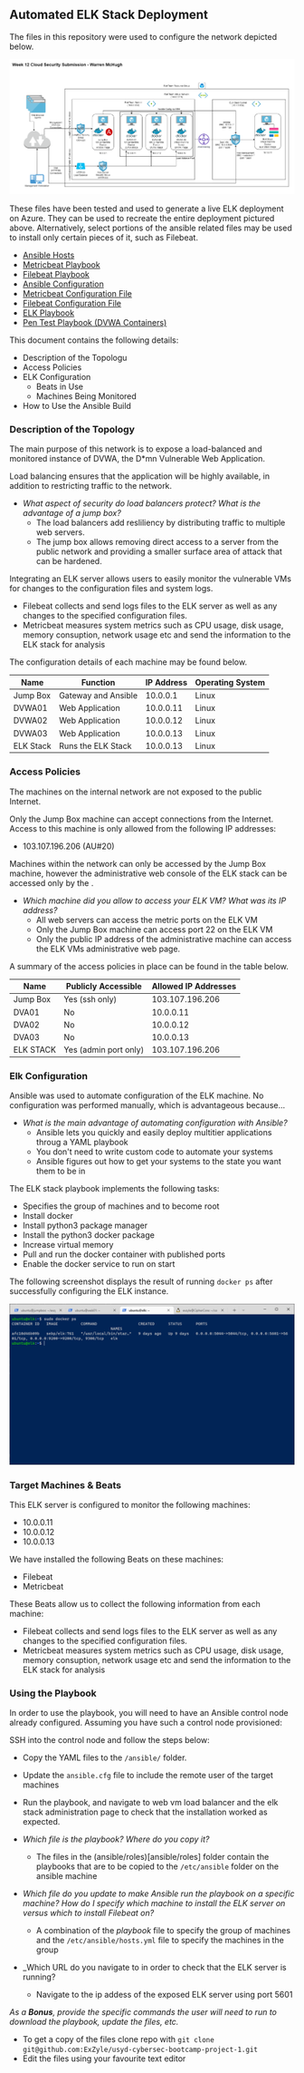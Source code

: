 ## Automated ELK Stack Deployment

The files in this repository were used to configure the network depicted below.

![Week 13 ELK Stack Diagram](diagrams/week-13-elk-stack.png)

These files have been tested and used to generate a live ELK deployment on Azure. They can be used to recreate the entire deployment pictured above. Alternatively, select portions of the ansible related files may be used to install only certain pieces of it, such as Filebeat.

  - [Ansible Hosts](ansible/hosts.yml)
  - [Metricbeat Playbook](ansible/roles/metricbeat-playbook.yml)
  - [Filebeat Playbook](ansible/roles/filebeat-playbook.yml)
  - [Ansible Configuration](ansible/ansible.cfg)
  - [Metricbeat Configuration File](ansible/files/metricbeat-config.yml)
  - [Filebeat Configuration File](ansible/files/filebeat-config.yml)
  - [ELK Playbook](ansible/elk.yml)
  - [Pen Test Playbook (DVWA Containers)](ansible/pentest.yml)

This document contains the following details:
- Description of the Topologu
- Access Policies
- ELK Configuration
  - Beats in Use
  - Machines Being Monitored
- How to Use the Ansible Build


### Description of the Topology

The main purpose of this network is to expose a load-balanced and monitored instance of DVWA, the D*mn Vulnerable Web Application.

Load balancing ensures that the application will be highly available, in addition to restricting traffic to the network.

- _What aspect of security do load balancers protect? What is the advantage of a jump box?_
  - The load balancers add resliliency by distributing traffic to multiple web servers.
  - The jump box allows removing direct access to a server from the public network
    and providing a smaller surface area of attack that can be hardened.

Integrating an ELK server allows users to easily monitor the vulnerable VMs for changes to the configuration files and system logs.
  - Filebeat collects and send logs files to the ELK server as well as any changes to
    the specified configuration files.
  - Metricbeat measures system metrics such as CPU usage, disk usage, memory consuption,
    network usage etc and send the information to the ELK stack for analysis

The configuration details of each machine may be found below.

| Name     | Function             | IP Address | Operating System |
|----------|----------------------|------------|------------------|
| Jump Box | Gateway and Ansible  | 10.0.0.1   | Linux            |
| DVWA01   | Web Application      | 10.0.0.11  | Linux            |
| DVWA02   | Web Application      | 10.0.0.12  | Linux            |
| DVWA03   | Web Application      | 10.0.0.13  | Linux            |
| ELK Stack| Runs the ELK Stack   | 10.0.0.13  | Linux            |

### Access Policies

The machines on the internal network are not exposed to the public Internet. 

Only the Jump Box machine can accept connections from the Internet. Access to this machine is only allowed from the following IP addresses:
- 103.107.196.206 (AU#20)

Machines within the network can only be accessed by the Jump Box machine, however the administrative web console of the ELK stack can be accessed only by the .
- _Which machine did you allow to access your ELK VM? What was its IP address?_
  - All web servers can access the metric ports on the ELK VM
  - Only the Jump Box machine can access port 22 on the ELK VM
  - Only the public IP address of the administrative machine can access the
    ELK VMs administrative web page.

A summary of the access policies in place can be found in the table below.

| Name      | Publicly Accessible  | Allowed IP Addresses |
|-----------|----------------------|----------------------|
| Jump Box  | Yes (ssh only)       | 103.107.196.206      |
| DVA01     | No                   | 10.0.0.11            |
| DVA02     | No                   | 10.0.0.12            |
| DVA03     | No                   | 10.0.0.13            |
| ELK STACK | Yes (admin port only)| 103.107.196.206      |                      |

### Elk Configuration

Ansible was used to automate configuration of the ELK machine. No configuration was performed manually, which is advantageous because...
- _What is the main advantage of automating configuration with Ansible?_
  - Ansible lets you quickly and easily deploy multitier applications throug a YAML playbook
  - You don't need to write custom code to automate your systems
  - Ansible figures out how to get your systems to the state you want them to be in

The ELK stack playbook implements the following tasks:
- Specifies the group of machines and to become root
- Install docker
- Install python3 package manager
- Install the python3 docker package
- Increase virtual memory
- Pull and run the docker container with published ports
- Enable the docker service to run on start

The following screenshot displays the result of running `docker ps` after successfully configuring the ELK instance.

![Screenshot showing the ouput from running `docker ps` on the ELK machine](screenshots/elk-docker-ps-screenshot.png)

### Target Machines & Beats
This ELK server is configured to monitor the following machines:
- 10.0.0.11
- 10.0.0.12
- 10.0.0.13

We have installed the following Beats on these machines:
- Filebeat
- Metricbeat

These Beats allow us to collect the following information from each machine:
  - Filebeat collects and send logs files to the ELK server as well as any changes to
    the specified configuration files.
  - Metricbeat measures system metrics such as CPU usage, disk usage, memory consuption,
    network usage etc and send the information to the ELK stack for analysis

### Using the Playbook
In order to use the playbook, you will need to have an Ansible control node already configured. Assuming you have such a control node provisioned: 

SSH into the control node and follow the steps below:
- Copy the YAML files to the `/ansible/` folder.
- Update the `ansible.cfg` file to include the remote user of the target machines
- Run the playbook, and navigate to web vm load balancer and the elk stack administration page to check that the installation worked as expected.

- _Which file is the playbook? Where do you copy it?_
  - The files in the (ansible/roles)[ansible/roles] folder contain the playbooks that are to be copied to the `/etc/ansible` folder on the ansible machine
- _Which file do you update to make Ansible run the playbook on a specific machine? How do I specify which machine to install the ELK server on versus which to install Filebeat on?_
  - A combination of the *playbook* file to specify the group of machines and the `/etc/ansible/hosts.yml` file to specify the machines in the group
- _Which URL do you navigate to in order to check that the ELK server is running?
  - Navigate to the ip addess of the exposed ELK server using port 5601

_As a **Bonus**, provide the specific commands the user will need to run to download the playbook, update the files, etc._
  - To get a copy of the files clone repo with `git clone git@github.com:ExZyle/usyd-cybersec-bootcamp-project-1.git`
  - Edit the files using your favourite text editor

